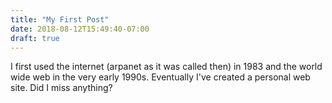 ```yaml
---
title: "My First Post"
date: 2018-08-12T15:49:40-07:00
draft: true
---
```


I first used the internet (arpanet as it was called then) in 1983 and the world wide web in the very early 1990s. Eventually I've created a personal web site. Did I miss anything?

